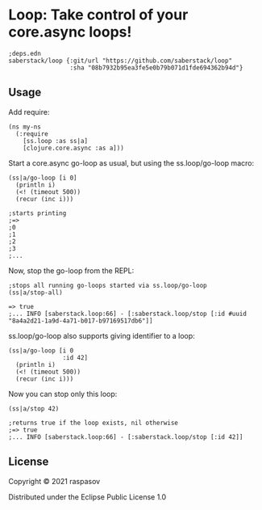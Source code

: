 # Loop: Take control of your core.async loops! 

    ;deps.edn
    saberstack/loop {:git/url "https://github.com/saberstack/loop"
                     :sha "08b7932b95ea3fe5e0b79b071d1fde694362b94d"}


## Usage

Add require:

    (ns my-ns 
      (:require 
        [ss.loop :as ss|a]
        [clojure.core.async :as a]))

Start a core.async go-loop as usual, but using the ss.loop/go-loop macro:

    (ss|a/go-loop [i 0]
      (println i) 
      (<! (timeout 500)) 
      (recur (inc i)))
    
    ;starts printing
    ;=>
    ;0
    ;1
    ;2
    ;3
    ;...

Now, stop the go-loop from the REPL:

    ;stops all running go-loops started via ss.loop/go-loop
    (ss|a/stop-all)

    => true
    ;... INFO [saberstack.loop:66] - [:saberstack.loop/stop [:id #uuid "8a4a2d21-1a9d-4a71-b017-b97169517db6"]]


ss.loop/go-loop also supports giving identifier to a loop: 

    (ss|a/go-loop [i 0
                   :id 42]
      (println i)
      (<! (timeout 500))
      (recur (inc i)))

Now you can stop only this loop:

    (ss|a/stop 42)

    ;returns true if the loop exists, nil otherwise
    ;=> true
    ;... INFO [saberstack.loop:66] - [:saberstack.loop/stop [:id 42]]


## License

Copyright © 2021 raspasov

Distributed under the Eclipse Public License 1.0
